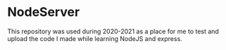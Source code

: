 # NodeServer

This repository was used during 2020-2021 as a place for me to test and upload the code I made while learning NodeJS and express.
